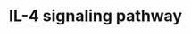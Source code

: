 ---
annotations:
- id: PW:0000912
  parent: signaling pathway
  type: Pathway Ontology
  value: interleukin-4 signaling pathway
authors:
- MaintBot
- Mkutmon
- Eweitz
description: ''
last-edited: 2021-05-23
organisms:
- Danio rerio
redirect_from:
- /index.php/Pathway:WP1376
- /instance/WP1376
- /instance/WP1376_r117985
revision: r117985
schema-jsonld:
- '@context': https://schema.org/
  '@id': https://wikipathways.github.io/pathways/WP1376.html
  '@type': Dataset
  creator:
    '@type': Organization
    name: WikiPathways
  description: ''
  keywords:
  - BAD
  - IL13RA1
  - IL4R
  - JAK3
  - LCK
  - LOC557176
  - LOC557337
  - LOC559103
  - LOC559281
  - LOC561737
  - LOC563639
  - LOC566983
  - LOC567895
  - LOC792354
  - NCF1
  - NFKB1
  - PRKCD
  - adrbk2
  - atf2l
  - bcl2l
  - cbl
  - crebbpb
  - ep300a
  - ets1a
  - fynb
  - grb2
  - jak1
  - jak2b
  - mapk1
  - mapk14a
  - mapk3
  - pawrl
  - pik3cd
  - pik3r2
  - plcg1
  - prkci
  - prkcz
  - ptk2.1
  - ptpn11
  - ptpn6
  - rasa1
  - rela
  - rps6kb1
  - socs1
  - spi1
  - src
  - stam
  - stat1a
  - zgc:86905
  license: CC0
  name: IL-4 signaling pathway
seo: CreativeWork
title: IL-4 signaling pathway
wpid: WP1376
---